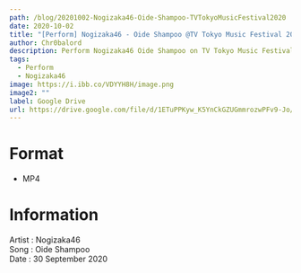 ```yaml
---
path: /blog/20201002-Nogizaka46-Oide-Shampoo-TVTokyoMusicFestival2020
date: 2020-10-02
title: "[Perform] Nogizaka46 - Oide Shampoo @TV Tokyo Music Festival 2020"
author: Chr0balord
description: Perform Nogizaka46 Oide Shampoo on TV Tokyo Music Festival 2020
tags:
  - Perform
  - Nogizaka46
image: https://i.ibb.co/VDYYH8H/image.png
image2: ""
label: Google Drive
url: https://drive.google.com/file/d/1ETuPPKyw_K5YnCkGZUGmmrozwPFv9-Jo/view?usp=sharing
---
```


# Format

- MP4

# Information

Artist : Nogizaka46 <br/>
Song : Oide Shampoo <br/>
Date : 30 September 2020 <br/>

